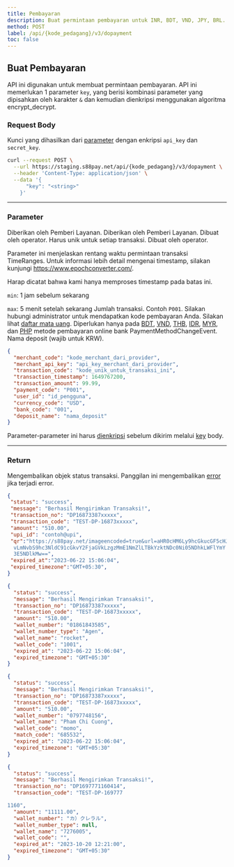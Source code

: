 ```yaml
---
title: Pembayaran
description: Buat permintaan pembayaran untuk INR, BDT, VND, JPY, BRL.
method: POST
label: /api/{kode_pedagang}/v3/dopayment
toc: false
---
```


<x-row>
<x-col class="md:max-w-lg">

## Buat Pembayaran

API ini digunakan untuk membuat permintaan pembayaran. API ini memerlukan 1 parameter `key`, yang berisi kombinasi parameter yang dipisahkan oleh karakter `&` dan kemudian dienkripsi menggunakan algoritma encrypt_decrypt.

### Request Body

<x-properties>
  <x-property name="key" type="string" required>
  
  Kunci yang dihasilkan dari [parameter](#parameters) dengan enkripsi `api_key` dan `secret_key`.
  </x-property>
</x-properties>

</x-col>
<x-col sticky>

```bash title="cURL"
curl --request POST \
  --url https://staging.s88pay.net/api/{kode_pedagang}/v3/dopayment \
  --header 'Content-Type: application/json' \
  --data '{
      "key": "<string>"
    }'
```

</x-col>
</x-row>

---

<x-row>
<x-col class="md:max-w-lg">

### Parameter

<x-properties>
  <x-property name="merchant_code" type="string" required>
    Diberikan oleh Pemberi Layanan.
  </x-property>
  <x-property name="merchant_api_key" type="string" required>
    Diberikan oleh Pemberi Layanan.
  </x-property>
  <x-property name="transaction_code" type="string" required>
    Dibuat oleh operator. Harus unik untuk setiap transaksi.
  </x-property>
  <x-property name="transaction_timestamp" type="integer" required>
  Dibuat oleh operator. 
  
  Parameter ini menjelaskan rentang waktu permintaan transaksi
  TimeRanges. Untuk informasi lebih detail mengenai timestamp, silakan kunjungi https://www.epochconverter.com/.

  Harap dicatat bahwa kami hanya memproses timestamp pada batas ini.

  `min`: 1 jam sebelum sekarang

  `max`: 5 menit setelah sekarang
  </x-property>
  <x-property name="transaction_amount" type="double" required>
    Jumlah transaksi.
  </x-property>
  <x-property name="payment_code" type="string" required>
    Contoh `P001`. Silakan hubungi administrator untuk mendapatkan kode pembayaran Anda.
  </x-property>
  <x-property name="user_id" type="string" required>
  </x-property>
  <x-property name="currency_code" type="string" required>
    Silakan lihat [daftar mata uang](/docs/currency).
  </x-property>
  <x-property name="bank_code" type="double" required>
    Diperlukan hanya pada [BDT](/docs/bank/bdt), [VND](/docs/bank/vnd), [THB](/docs/bank/thb), [IDR](/docs/bank/idr), [MYR](/docs/bank/myr), dan [PHP](/docs/bank/php) metode pembayaran online bank PaymentMethodChangeEvent.
  </x-property>
  <x-property name="deposit_name" type="string" required>
    Nama deposit (wajib untuk KRW).
  </x-property>
</x-properties>

</x-col>
<x-col sticky>

```json title="Objek Parameter"
{
  "merchant_code": "kode_merchant_dari_provider",
  "merchant_api_key": "api_key_merchant_dari_provider",
  "transaction_code": "kode_unik_untuk_transaksi_ini",
  "transaction_timestamp": 1649767200, 
  "transaction_amount": 99.99,
  "payment_code": "P001",
  "user_id": "id_pengguna",
  "currency_code": "USD",
  "bank_code": "001", 
  "deposit_name": "nama_deposit" 
}
```

Parameter-parameter ini harus [dienkripsi](/api/authentication) sebelum dikirim melalui [key](#request-body) body.

</x-col>
</x-row>

---

<x-row>
<x-col class="lg:max-w-md">

### Return

Mengembalikan objek status transaksi. Panggilan ini mengembalikan [error](/api/errors) jika terjadi error.

</x-col>
<x-col sticky>


```json title="Respons INR"
{
 "status": "success",
 "message": "Berhasil Mengirimkan Transaksi!",
 "transaction_no": "DP16873387xxxxx",
 "transaction_code": "TEST-DP-16873xxxxx",
 "amount": "510.00",
 "upi_id": "contoh@upi",
 "qr":"https://s88pay.net/imageencoded=true&url=aHR0cHM6Ly9hcGkucGF5cHJvc3R1ZG
  vLmNvbS9hc3NldC91cGkvY2FjaGVkLzgzMmE1NmZlLTBkYzktNDc0Ni05NDhkLWFlYmY
  3E5NDlkMw==",
 "expired_at":"2023-06-22 15:06:04",
 "expired_timezone":"GMT+05:30",
}
```
```json title="Respons BDT"
{
  "status": "success",
  "message": "Berhasil Mengirimkan Transaksi!",
  "transaction_no": "DP16873387xxxxx",
  "transaction_code": "TEST-DP-16873xxxxx",
  "amount": "510.00",
  "wallet_number": "01861843585",
  "wallet_number_type": "Agen",
  "wallet_name": "rocket",
  "wallet_code": "1001",
  "expired_at": "2023-06-22 15:06:04",
  "expired_timezone": "GMT+05:30"
}
```

```json title="Respons VND"
{
  "status": "success",
  "message": "Berhasil Mengirimkan Transaksi!",
  "transaction_no": "DP16873387xxxxx",
  "transaction_code": "TEST-DP-16873xxxxx",
  "amount": "510.00",
  "wallet_number": "0797748156",
  "wallet_name": "Pham Chi Cuong",
  "wallet_code": "momo",
  "match_code": "685532",
  "expired_at": "2023-06-22 15:06:04",
  "expired_timezone": "GMT+05:30"
}
```

```json title="Respons JPY"
{
  "status": "success",
  "message": "Berhasil Mengirimkan Transaksi!",
  "transaction_no": "DP1697771160414",
  "transaction_code": "TEST-DP-169777

1160",
  "amount": "11111.00",
  "wallet_number": "カ）クレラル",
  "wallet_number_type": null,
  "wallet_name": "7276005",
  "wallet_code": "",
  "expired_at": "2023-10-20 12:21:00",
  "expired_timezone": "GMT+05:30"
}
```

</x-col>
</x-row>